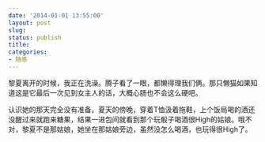 ```yaml
---
date: '2014-01-01 13:55:00'
layout: post
slug: 
status: publish
title: 
categories:
- 随感
---
```


黎夏离开的时候，我正在洗澡。腾子看了一眼，都懒得理我们俩。那只懒猫如果知道这是它最后一次见到女主人的话，大概心肠也不会这么硬吧。

认识她的那天完全没有准备。夏天的傍晚，穿着T恤汲着拖鞋，上个饭局喝的酒还没醒过来就跑来糖果，结果一进包间就看到那个玩骰子喝酒很High的姑娘。哦不对，黎夏不是那姑娘，她坐在那姑娘旁边，虽然没怎么喝酒，也玩得很High了。
